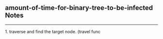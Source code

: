 <h2>amount-of-time-for-binary-tree-to-be-infected Notes</h2><hr>1. traverse and find the target node. (travel func

